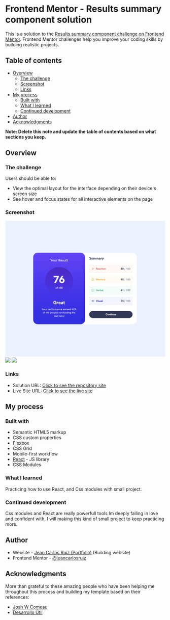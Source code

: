 # Frontend Mentor - Results summary component solution

This is a solution to the [Results summary component challenge on Frontend Mentor](https://www.frontendmentor.io/challenges/results-summary-component-CE_K6s0maV). Frontend Mentor challenges help you improve your coding skills by building realistic projects.

## Table of contents

- [Overview](#overview)
  - [The challenge](#the-challenge)
  - [Screenshot](#screenshot)
  - [Links](#links)
- [My process](#my-process)
  - [Built with](#built-with)
  - [What I learned](#what-i-learned)
  - [Continued development](#continued-development)
- [Author](#author)
- [Acknowledgments](#acknowledgments)

**Note: Delete this note and update the table of contents based on what sections you keep.**

## Overview

### The challenge

Users should be able to:

- View the optimal layout for the interface depending on their device's screen size
- See hover and focus states for all interactive elements on the page

### Screenshot

![](./design/Desktop.jpeg)
![](./design/Mobile.png.jpg)
![](./design/Lighthouse.jpeg.jpg)

### Links

- Solution URL: [Click to see the repository site](https://github.com/jeancarlosruiz/results-summary-components)
- Live Site URL: [Click to see the live site](https://jeancarlosruiz.github.io/results-summary-components/)

## My process

### Built with

- Semantic HTML5 markup
- CSS custom properties
- Flexbox
- CSS Grid
- Mobile-first workflow
- [React](https://reactjs.org/) - JS library
- CSS Modules

### What I learned

Practicing how to use React, and Css modules with small project.

### Continued development

Css modules and React are really powerfull tools Im deeply falling in love and confident with, I will making this kind of small project to keep practicing more.

## Author

- Website - [Jean Carlos Ruiz (Portfolio)](https://www.your-site.com) (Building website)
- Frontend Mentor - [@jeancarlosruiz](https://www.frontendmentor.io/profile/jeancarlosruiz)

## Acknowledgments

More than grateful to these amazing people who have been helping me throughout this process and building my template based on their references:

- [Josh W Comeau](https://www.joyofreact.com/)
- [Desarrollo Útil](https://www.youtube.com/@DesarrolloUtil)
